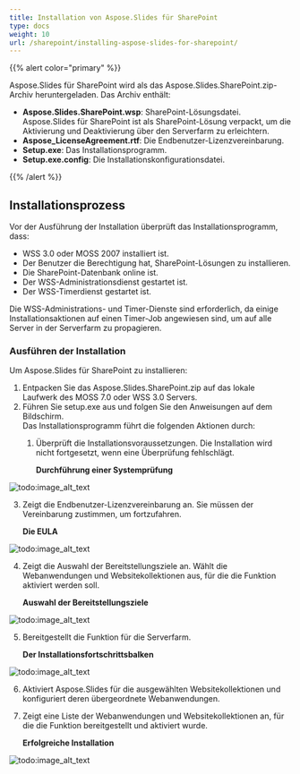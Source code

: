 ```yaml
---  
title: Installation von Aspose.Slides für SharePoint  
type: docs  
weight: 10  
url: /sharepoint/installing-aspose-slides-for-sharepoint/  
---  
```


{{% alert color="primary" %}}  

Aspose.Slides für SharePoint wird als das Aspose.Slides.SharePoint.zip-Archiv heruntergeladen. Das Archiv enthält:  

- **Aspose.Slides.SharePoint.wsp**: SharePoint-Lösungsdatei. Aspose.Slides für SharePoint ist als SharePoint-Lösung verpackt, um die Aktivierung und Deaktivierung über den Serverfarm zu erleichtern.  
- **Aspose_LicenseAgreement.rtf**: Die Endbenutzer-Lizenzvereinbarung.  
- **Setup.exe**: Das Installationsprogramm.  
- **Setup.exe.config**: Die Installationskonfigurationsdatei.  

{{% /alert %}}  
## **Installationsprozess**  
Vor der Ausführung der Installation überprüft das Installationsprogramm, dass:  

- WSS 3.0 oder MOSS 2007 installiert ist.  
- Der Benutzer die Berechtigung hat, SharePoint-Lösungen zu installieren.  
- Die SharePoint-Datenbank online ist.  
- Der WSS-Administrationsdienst gestartet ist.  
- Der WSS-Timerdienst gestartet ist.  

Die WSS-Administrations- und Timer-Dienste sind erforderlich, da einige Installationsaktionen auf einen Timer-Job angewiesen sind, um auf alle Server in der Serverfarm zu propagieren.  
### **Ausführen der Installation**  
Um Aspose.Slides für SharePoint zu installieren:  

1. Entpacken Sie das Aspose.Slides.SharePoint.zip auf das lokale Laufwerk des MOSS 7.0 oder WSS 3.0 Servers.  
2. Führen Sie setup.exe aus und folgen Sie den Anweisungen auf dem Bildschirm.  
   Das Installationsprogramm führt die folgenden Aktionen durch:  
   1. Überprüft die Installationsvoraussetzungen. Die Installation wird nicht fortgesetzt, wenn eine Überprüfung fehlschlägt.  

      **Durchführung einer Systemprüfung**  

![todo:image_alt_text](installing-aspose-slides-for-sharepoint_1.png)  

3. Zeigt die Endbenutzer-Lizenzvereinbarung an. Sie müssen der Vereinbarung zustimmen, um fortzufahren.  

   **Die EULA**  

![todo:image_alt_text](installing-aspose-slides-for-sharepoint_2.png)  

4. Zeigt die Auswahl der Bereitstellungsziele an. Wählt die Webanwendungen und Websitekollektionen aus, für die die Funktion aktiviert werden soll.  

   **Auswahl der Bereitstellungsziele**  

![todo:image_alt_text](installing-aspose-slides-for-sharepoint_3.png)  

5. Bereitgestellt die Funktion für die Serverfarm.  

   **Der Installationsfortschrittsbalken**  

![todo:image_alt_text](installing-aspose-slides-for-sharepoint_4.png)  

6. Aktiviert Aspose.Slides für die ausgewählten Websitekollektionen und konfiguriert deren übergeordnete Webanwendungen.  
7. Zeigt eine Liste der Webanwendungen und Websitekollektionen an, für die die Funktion bereitgestellt und aktiviert wurde.  

   **Erfolgreiche Installation**  

![todo:image_alt_text](installing-aspose-slides-for-sharepoint_5.png)  